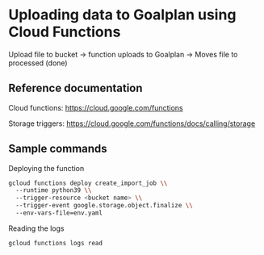 # Uploading data to Goalplan using Cloud Functions

Upload file to bucket -> function uploads to Goalplan -> Moves file to processed (done)

## Reference documentation

Cloud functions: https://cloud.google.com/functions

Storage triggers: https://cloud.google.com/functions/docs/calling/storage

## Sample commands

Deploying the function

```bash
gcloud functions deploy create_import_job \\
  --runtime python39 \\
  --trigger-resource <bucket name> \\
  --trigger-event google.storage.object.finalize \\
  --env-vars-file=env.yaml
```

Reading the logs

```bash
gcloud functions logs read
```

